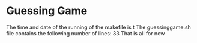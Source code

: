 # Guessing Game
The time and date of the running of the makefile is t 
The guessinggame.sh file contains the following number of lines:
33
That is all for now
